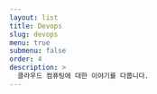 ```yaml
---
layout: list
title: Devops
slug: devops
menu: true
submenu: false
order: 4
description: >
  클라우드 컴퓨팅에 대한 이야기를 다룹니다.
---
```

